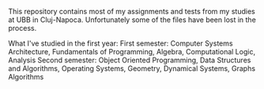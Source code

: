 This repository contains most of my assignments and tests from my studies at UBB in Cluj-Napoca. Unfortunately some of the files have been lost in the process.

What I've studied in the first year:
    First semester: Computer Systems Architecture, Fundamentals of Programming, Algebra, Computational Logic, Analysis
    Second semester: Object Oriented Programming, Data Structures and Algorithms, Operating Systems, Geometry, Dynamical Systems, Graphs Algorithms
